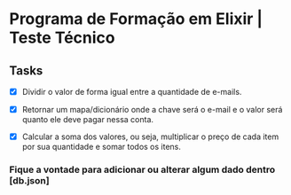 # Programa de Formação em Elixir | Teste Técnico

## Tasks 

- [X] Dividir o valor de forma igual entre a quantidade de e-mails.

- [X] Retornar um mapa/dicionário onde a chave será o e-mail e o valor será quanto ele deve pagar nessa conta.

- [X] Calcular a soma dos valores, ou seja, multiplicar o preço de cada item por sua quantidade e somar todos os itens.

### Fique a vontade para adicionar ou alterar algum dado dentro [db.json]